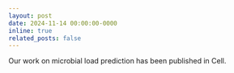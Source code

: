 ```yaml
---
layout: post
date: 2024-11-14 00:00:00-0000
inline: true
related_posts: false
---
```


Our work on microbial load prediction has been published in Cell.
